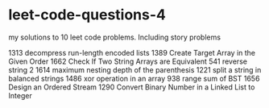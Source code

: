 # leet-code-questions-4

my solutions to 10 leet code problems. Including story problems

1313 decompress run-length encoded lists
1389 Create Target Array in the Given Order
1662 Check If Two String Arrays are Equivalent
541 reverse string 2
1614 maximum nesting depth of the parenthesis
1221 split a string in balanced strings
1486 xor operation in an array
938 range sum of BST
1656 Design an Ordered Stream
1290 Convert Binary Number in a Linked List to Integer

